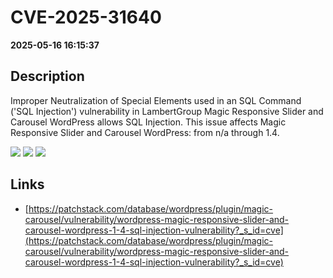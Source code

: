 # CVE-2025-31640

**2025-05-16 16:15:37**

## Description
Improper Neutralization of Special Elements used in an SQL Command ('SQL Injection') vulnerability in LambertGroup Magic Responsive Slider and Carousel WordPress allows SQL Injection. This issue affects Magic Responsive Slider and Carousel WordPress: from n/a through 1.4.

![](https://img.shields.io/static/v1?label=Score&message=8.5&color=red)
![](https://img.shields.io/static/v1?label=Severity&message=HIGH&color=red)
![](https://img.shields.io/static/v1?label=CWE&message=SQL&color=green)

## Links
- [https://patchstack.com/database/wordpress/plugin/magic-carousel/vulnerability/wordpress-magic-responsive-slider-and-carousel-wordpress-1-4-sql-injection-vulnerability?_s_id=cve](https://patchstack.com/database/wordpress/plugin/magic-carousel/vulnerability/wordpress-magic-responsive-slider-and-carousel-wordpress-1-4-sql-injection-vulnerability?_s_id=cve)
